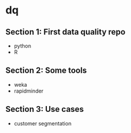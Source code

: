 # dq

## Section 1: First data quality repo
- python
- R
## Section 2: Some tools
- weka
- rapidminder
## Section 3: Use cases
- customer segmentation


